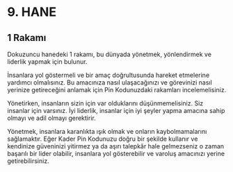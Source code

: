 # 9. HANE

## 1 Rakamı

Dokuzuncu hanedeki 1 rakamı, bu dünyada yönetmek, yönlendirmek ve liderlik yapmak için bulunur. 

İnsanlara yol göstermeli ve bir amaç doğrultusunda hareket etmelerine yardımcı olmalısınız. Bu amacınıza nasıl ulaşacağınızı ve görevinizi nasıl yerinize getireceğini anlamak için Pin Kodunuzdaki rakamları incelemelisiniz.

Yönetirken, insanların sizin için var olduklarını düşünmemelisiniz. Siz insanlar için varsınız. İyi liderlik, insanlar için iyi şeyler yapma amacına sahip olmayı ve adil olmayı gerektirir.

Yönetmek, insanlara karanlıkta ışık olmak ve onların kaybolmamalarını sağlamaktır. Eğer Kader Pin Kodunuzu doğru bir şekilde kullanır ve kendinize güveninizi yitirmez ya da aşırı talepkâr hale gelmezseniz o zaman başarılı bir lider olabilir, insanlara yol gösterebilir ve varoluş amacınızı yerine getirebilirsiniz. 
